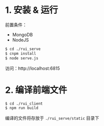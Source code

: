 # 1. 安装 & 运行

前置条件：

- MongoDB
- NodeJS

```sh
$ cd ./rui_serve
$ cnpm install
$ node serve.js
```

访问：http://localhost:6815

# 2. 编译前端文件

```sh
$ cd ./rui_client
$ npm run build
```

编译的文件将存放于 `./rui_serve/static` 目录下